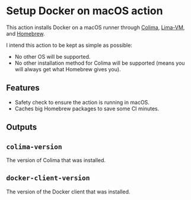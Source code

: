 # Setup Docker on macOS action

This action installs Docker on a macOS runner through [Colima], [Lima-VM], and [Homebrew].

[Colima]: https://github.com/abiosoft/colima
[Lima-VM]: https://github.com/lima-vm/lima
[Homebrew]: https://github.com/Homebrew/brew

I intend this action to be kept as simple as possible:

- No other OS will be supported.
- No other installation method for Colima will be supported (means you will always get what Homebrew gives you).

## Features

- Safety check to ensure the action is running in macOS.
- Caches big Homebrew packages to save some CI minutes.

## Outputs

## `colima-version`

The version of Colima that was installed.

## `docker-client-version`

The version of the Docker client that was installed.